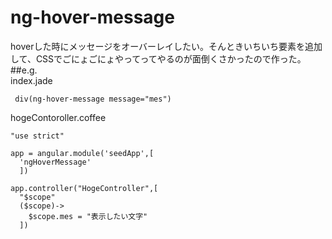 # ng-hover-message
hoverした時にメッセージをオーバーレイしたい。そんときいちいち要素を追加して、CSSでごにょごにょやってってやるのが面倒くさかったので作った。
##e.g.  
index.jade
```
 div(ng-hover-message message="mes")
```
hogeContoroller.coffee
```
"use strict"

app = angular.module('seedApp',[
  'ngHoverMessage'
  ])

app.controller("HogeController",[
  "$scope"
  ($scope)->
    $scope.mes = "表示したい文字"
  ])
```
